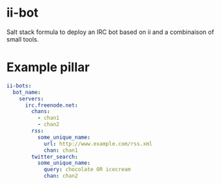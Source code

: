 ii-bot
======

Salt stack formula to deploy an IRC bot based on ii and a combinaison of small tools.

Example pillar
==============

```yaml
ii-bots:
  bot_name:
    servers:
      irc.freenode.net:
        chans:
          - chan1
          - chan2
        rss:
          some_unique_name:
            url: http://www.example.com/rss.xml
            chan: chan1
        twitter_search:
          some_unique_name:
            query: chocolate OR icecream
            chan: chan2
```
